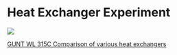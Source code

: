 # Heat Exchanger Experiment

![](https://www.gunt.de/images/datasheet/1495/WL-315C-Comparison-of-various-heat-exchangers-gunt-1495-zeichnung.jpg)

[GUNT WL 315C Comparison of various heat exchangers](https://www.gunt.de/en/products/comparison-of-various-heat-exchangers/060.315C0/wl315c/glct-1:pa-148:pr-1495)
